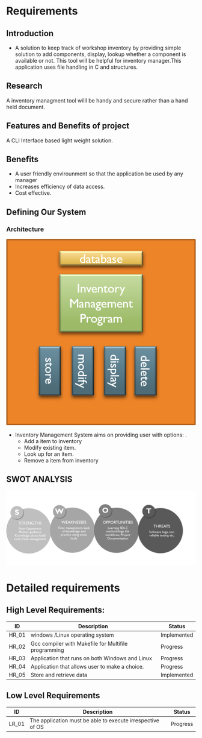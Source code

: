 # Requirements
## Introduction
- A solution to keep track of workshop inventory by providing simple solution to add components, display, lookup whether a component is available or not. This tool will be helpful for inventory manager.This application uses file handling in C and structures.

## Research
A inventory managment tool willl be handy and secure rather than a hand held document.

## Features and Benefits of project
A CLI Interface based light weight solution.


## Benefits
- A user friendly envirounment so that the application be used by any manager
- Increases efficiency of data access.
- Cost effective.


## Defining Our System
### Architecture
![Architecture](https://github.com/amrathesh/STEPin_Mini_Project/blob/fba788dd9c57f28babb41c20db6d576a42a5b227/6_ImagesAndVideos/architecture.png)

- Inventory Management System aims on providing user with options: . 
    - Add a item to inventory
    - Modify existing item. 
    - Look up for an item.
    - Remove a item from inventory

## SWOT ANALYSIS
![SWOT-Analysis](https://github.com/amrathesh/STEPin_Mini_Project/blob/8efcc4251d099eedb88151e05f51bbbdd1048dd9/6_ImagesAndVideos/swot_analysis.png)

# Detailed requirements
## High Level Requirements:

|      ID          |Description                          |Status                         |
|----------------|-------------------------------|-----------------------------|
|HR_01|windows /Linux operating system        |Implemented            |
|HR_02|Gcc compiler with Makefile for Multifile programming|Progress|
|HR_03|Application that runs on both Windows and Linux|Progress|
|HR_04|Application that allows user to make a choice.|Progress|
|HR_05|Store and retrieve data|Implemented|

## Low Level Requirements

|      ID          |Description                          |Status                         |
|----------------|-------------------------------|-----------------------------|
|LR_01|The application must be able to execute irrespective of OS      |Progress            |
